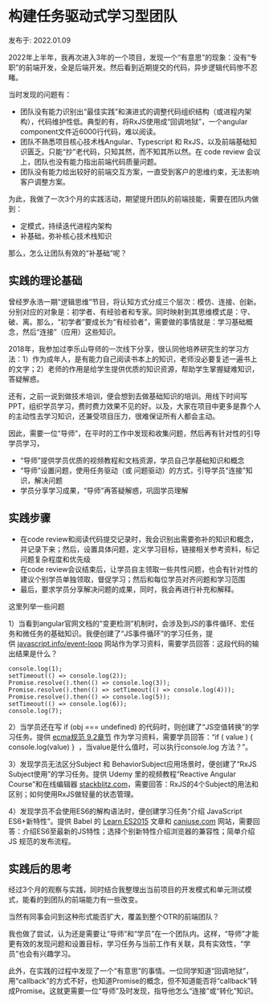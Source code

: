 # 构建任务驱动式学习型团队

发布于: 2022.01.09

2022年上半年，我再次进入3年的一个项目，发现一个“有意思”的现象：没有“专职”的前端开发，全是后端开发。然后看到近期提交的代码，异步逻辑代码惨不忍睹。

当时发现的问题有：

- 团队没有能力识别出“最佳实践”和演进式的调整代码组织结构（或进程内架构），代码维护性低。典型的有，将RxJS使用成“回调地狱”，一个angular component文件近6000行代码，难以阅读。
- 团队不熟悉项目核心技术栈Angular、Typescript 和 RxJS，以及前端基础知识匮乏。只能“抄”老代码，只知其然，而不知其所以然。在 code review 会议上，团队也没有能力指出前端代码质量问题。
- 团队没有能力给出较好的前端交互方案，一直受到客户的思维约束，无法影响客户调整方案。

为此，我做了一次3个月的实践活动，期望提升团队的前端技能，需要在团队内做到：

- 定模式，持续迭代进程内架构
- 补基础，弥补核心技术栈知识

那么，怎么让团队有效的“补基础”呢？

## 实践的理论基础

曾经罗永浩一期“逻辑思维”节目，将认知方式分成三个层次：模仿、连接、创新。分别对应的对象是：初学者、有经验者和专家。同时映射到其思维模式是：守、破、离。那么，“初学者”要成长为“有经验者”，需要做的事情就是：学习基础概念，然后“连接”（应用）这些知识。

2018年，我参加过李乐山导师的一次线下分享，很认同他培养研究生的学习方法：1）作为成年人，是有能力自己阅读书本上的知识，老师没必要复述一遍书上的文字；2）老师的作用是给学生提供优质的知识资源，帮助学生掌握疑难知识，答疑解惑。

还有，之前一说到做技术培训，便会想到去做基础知识的培训。用线下时间写PPT，组织学员学习，费时费力效果不见的好。以及，大家在项目中更多是靠个人的主动性去学习知识，还兼受项目压力，很难保证所有人都会主动。

因此，需要一位“导师”，在平时的工作中发现和收集问题，然后再有针对性的引导学员学习，

- “导师”提供学员优质的视频教程和文档资源，学员自己学基础知识和概念
- “导师”设置问题，使用任务驱动（或 问题驱动）的方式，引导学员“连接”知识，解决问题
- 学员分享学习成果，“导师”再答疑解惑，巩固学员理解

## 实践步骤

- 在code review和阅读代码提交记录时，我会识别出需要弥补的知识和概念，并记录下来；然后，设置具体问题，定义学习目标，链接相关参考资料，标记问题复杂程度和优先级
- 在code review会议结束后，让学员自主领取一些共性问题，也会有针对性的建议个别学员单独领取，督促学习；然后和每位学员对齐问题和学习范围
- 最后，要求学员分享解决问题的成果，同时，我会再进行补充和解释。

这里列举一些问题

1）当看到angular官网文档的“变更检测”机制时，会涉及到JS的事件循环、宏任务和微任务的基础知识。我便创建了“JS事件循环”的学习任务，提供 [javascript.info/event-loop](https://zh.javascript.info/event-loop) 网站作为学习资料，需要学员回答：这段代码的输出结果是什么？

```text
console.log(1);
setTimeout(() => console.log(2));
Promise.resolve().then(() => console.log(3));
Promise.resolve().then(() => setTimeout(() => console.log(4)));
Promise.resolve().then(() => console.log(5));
setTimeout(() => console.log(6));
console.log(7);

```

2）当学员还在写 if (obj === undefined) 的代码时，则创建了“JS空值转换”的学习任务。提供 [ecma规范 9.2章节](https://262.ecma-international.org/5.1/#sec-9.2) 作为学习资料，需要学员回答：“if ( value ) { console.log(value) }  ，当value是什么值时，可以执行console.log 方法？”。

3）发现学员无法区分Subject 和 BehaviorSubject应用场景时，便创建了“RxJS Subject使用”的学习任务。提供 Udemy 里的视频教程“Reactive Angular Course”和在线编辑器 [stackblitz.com](https://stackblitz.com/)，需要回答：RxJS的4个Subject的用法和区别；如何使用RxJS做轻量的状态管理。

4）发现学员不会使用ES6的解构语法时，便创建学习任务“介绍 JavaScript ES6+新特性”。提供 Babel 的 [Learn ES2015](https://babeljs.io/docs/en/learn) 文章和 [caniuse.com](https://caniuse.com/) 网站，需要回答：介绍ES6至最新的JS特性；选择个别新特性介绍浏览器的兼容性；简单介绍 JS 规范的发布流程。

## 实践后的思考

经过3个月的观察与实践，同时结合我整理出当前项目的开发模式和单元测试模式，能看的到团队的前端能力有一些改变。

当然有同事会问到这种形式能否扩大，覆盖到整个OTR的前端团队？

我也做了尝试，认为还是需要让“导师”和“学员”在一个团队内。这样，“导师”才能更有效的发现问题和设置目标，学习任务与当前工作有关联，具有实效性，“学员”也会有兴趣学习。

此外，在实践的过程中发现了一个“有意思”的事情。一位同学知道“回调地狱”，用“callback”的方式不好，也知道Promise的概念，但不知道能否将“callback”转成Promise。这就更需要一位“导师”及时发现，指导他怎么“连接”或“转化”知识。
